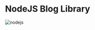 # NodeJS Blog Library
![nodejs](https://badgen.net/badge/nodejs/v20.3.1?labelColor=green&color=black)
